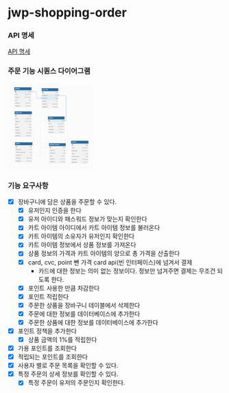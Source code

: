 # jwp-shopping-order

### API 명세
[API 명세](API.md)

### 주문 기능 시퀀스 다이어그램

<img src="img.png" alt="img" width="200" height="200">

### 기능 요구사항

- [x] 장바구니에 담은 상품을 주문할 수 있다.
    - [x] 유저인지 인증을 한다
    - [x] 유저 아이디와 패스워드 정보가 맞는지 확인한다
    - [x] 카트 아이템 아이디에서 카트 아이템 정보를 불러온다
    - [x] 카트 아이템의 소유자가 유저인지 확인한다
    - [x] 카트 아이템 정보에서 상품 정보를 가져온다
    - [x] 상품 정보의 가격과 카트 아이템의 양으로 총 가격을 산출한다
    - [x] card, cvc, point 뺀 가격 card api(빈 인터페이스)에 넘겨서 결제
        - 카드에 대한 정보는 의미 없는 정보이다. 정보만 넘겨주면 결제는 무조건 되도록 한다.
    - [x] 포인트 사용한 만큼 차감한다
    - [x] 포인트 적립한다
    - [x] 주문한 상품을 장바구니 테이블에서 삭제한다
    - [x] 주문에 대한 정보를 데이터베이스에 추가한다
    - [x] 주문한 상품에 대한 정보를 데이터베이스에 추가한다
- [x] 포인트 정책을 추가한다
    - [x] 상품 금액의 1%를 적립한다
- [x] 가용 포인트를 조회한다
- [x] 적립되는 포인트를 조회한다
- [x] 사용자 별로 주문 목록을 확인할 수 있다.
- [x] 특정 주문의 상세 정보를 확인할 수 있다.
    - [x] 특정 주문이 유저의 주문인지 확인한다.
